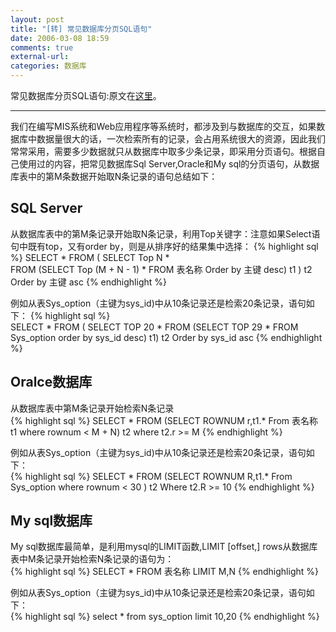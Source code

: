 ```yaml
---
layout: post
title: "[转] 常见数据库分页SQL语句"
date: 2006-03-08 18:59
comments: true
external-url: 
categories: 数据库
---
```


常见数据库分页SQL语句:原文在[这里](http://http//www.360doc.com/showWeb/0/0/51724.aspx)。

----------
<!-- more -->

我们在编写MIS系统和Web应用程序等系统时，都涉及到与数据库的交互，如果数据库中数据量很大的话，一次检索所有的记录，会占用系统很大的资源，因此我们常常采用，需要多少数据就只从数据库中取多少条记录，即采用分页语句。根据自己使用过的内容，把常见数据库Sql Server,Oracle和My sql的分页语句，从数据库表中的第M条数据开始取N条记录的语句总结如下：

## SQL Server ##
从数据库表中的第M条记录开始取N条记录，利用Top关键字：注意如果Select语句中既有top，又有order by，则是从排序好的结果集中选择：
{% highlight sql %} 
	SELECT *
        FROM  ( SELECT Top N *  
                         FROM  (SELECT Top (M + N - 1) * FROM 表名称 Order by 主键 desc) t1 ) t2
        Order by 主键 asc
{% endhighlight %}

例如从表Sys_option（主键为sys_id)中从10条记录还是检索20条记录，语句如下：
{% highlight sql %}        
	SELECT * 
        FROM ( SELECT TOP 20 *
                        FROM (SELECT TOP 29 * FROM Sys_option order by sys_id desc) t1) t2
        Order by sys_id asc
{% endhighlight %}

## Oralce数据库 ##
从数据库表中第M条记录开始检索N条记录  
{% highlight sql %} 
	SELECT * 
        FROM (SELECT ROWNUM r,t1.* From 表名称 t1 where rownum < M + N) t2
        where t2.r >= M
{% endhighlight %}

 例如从表Sys_option（主键为sys_id)中从10条记录还是检索20条记录，语句如下：  
{% highlight sql %} 
    SELECT * 
        FROM (SELECT ROWNUM R,t1.* From Sys_option where rownum < 30 ) t2
         Where t2.R >= 10
{% endhighlight %}

## My sql数据库 ##
My sql数据库最简单，是利用mysql的LIMIT函数,LIMIT [offset,] rows从数据库表中M条记录开始检索N条记录的语句为：  
{% highlight sql %} 
	SELECT * FROM 表名称 LIMIT M,N
{% endhighlight %}

例如从表Sys_option（主键为sys_id)中从10条记录还是检索20条记录，语句如下：  
{% highlight sql %} 
	select * from sys_option limit 10,20
{% endhighlight %}